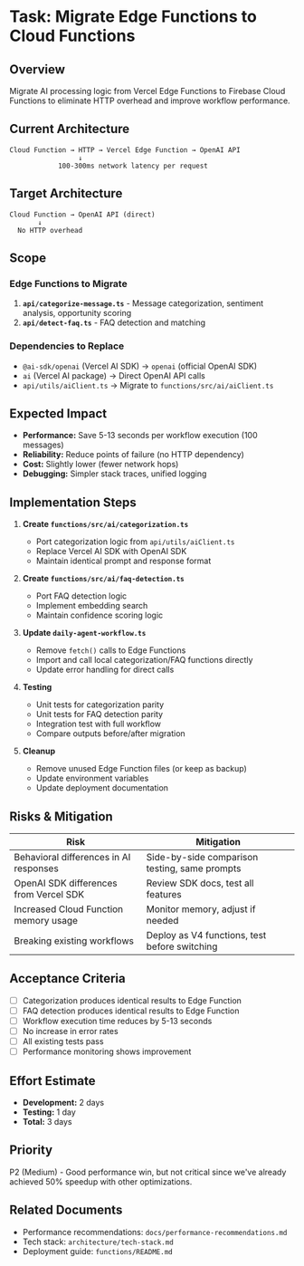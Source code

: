 # Task: Migrate Edge Functions to Cloud Functions

## Overview
Migrate AI processing logic from Vercel Edge Functions to Firebase Cloud Functions to eliminate HTTP overhead and improve workflow performance.

## Current Architecture
```
Cloud Function → HTTP → Vercel Edge Function → OpenAI API
                 ↓
            100-300ms network latency per request
```

## Target Architecture
```
Cloud Function → OpenAI API (direct)
       ↓
  No HTTP overhead
```

## Scope

### Edge Functions to Migrate
1. **`api/categorize-message.ts`** - Message categorization, sentiment analysis, opportunity scoring
2. **`api/detect-faq.ts`** - FAQ detection and matching

### Dependencies to Replace
- `@ai-sdk/openai` (Vercel AI SDK) → `openai` (official OpenAI SDK)
- `ai` (Vercel AI package) → Direct OpenAI API calls
- `api/utils/aiClient.ts` → Migrate to `functions/src/ai/aiClient.ts`

## Expected Impact
- **Performance:** Save 5-13 seconds per workflow execution (100 messages)
- **Reliability:** Reduce points of failure (no HTTP dependency)
- **Cost:** Slightly lower (fewer network hops)
- **Debugging:** Simpler stack traces, unified logging

## Implementation Steps

1. **Create `functions/src/ai/categorization.ts`**
   - Port categorization logic from `api/utils/aiClient.ts`
   - Replace Vercel AI SDK with OpenAI SDK
   - Maintain identical prompt and response format

2. **Create `functions/src/ai/faq-detection.ts`**
   - Port FAQ detection logic
   - Implement embedding search
   - Maintain confidence scoring logic

3. **Update `daily-agent-workflow.ts`**
   - Remove `fetch()` calls to Edge Functions
   - Import and call local categorization/FAQ functions directly
   - Update error handling for direct calls

4. **Testing**
   - Unit tests for categorization parity
   - Unit tests for FAQ detection parity
   - Integration test with full workflow
   - Compare outputs before/after migration

5. **Cleanup**
   - Remove unused Edge Function files (or keep as backup)
   - Update environment variables
   - Update deployment documentation

## Risks & Mitigation

| Risk | Mitigation |
|------|------------|
| Behavioral differences in AI responses | Side-by-side comparison testing, same prompts |
| OpenAI SDK differences from Vercel SDK | Review SDK docs, test all features |
| Increased Cloud Function memory usage | Monitor memory, adjust if needed |
| Breaking existing workflows | Deploy as V4 functions, test before switching |

## Acceptance Criteria
- [ ] Categorization produces identical results to Edge Function
- [ ] FAQ detection produces identical results to Edge Function
- [ ] Workflow execution time reduces by 5-13 seconds
- [ ] No increase in error rates
- [ ] All existing tests pass
- [ ] Performance monitoring shows improvement

## Effort Estimate
- **Development:** 2 days
- **Testing:** 1 day
- **Total:** 3 days

## Priority
P2 (Medium) - Good performance win, but not critical since we've already achieved 50% speedup with other optimizations.

## Related Documents
- Performance recommendations: `docs/performance-recommendations.md`
- Tech stack: `architecture/tech-stack.md`
- Deployment guide: `functions/README.md`
